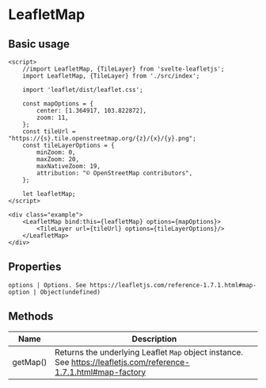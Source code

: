 # LeafletMap

## Basic usage
```example height:400
<script>
    //import LeafletMap, {TileLayer} from 'svelte-leafletjs';
    import LeafletMap, {TileLayer} from './src/index';

    import 'leaflet/dist/leaflet.css';

    const mapOptions = {
        center: [1.364917, 103.822872],
        zoom: 11,
    };
    const tileUrl = "https://{s}.tile.openstreetmap.org/{z}/{x}/{y}.png";
    const tileLayerOptions = {
        minZoom: 0,
        maxZoom: 20,
        maxNativeZoom: 19,
        attribution: "© OpenStreetMap contributors",
    };

    let leafletMap;
</script>

<div class="example">
    <LeafletMap bind:this={leafletMap} options={mapOptions}>
        <TileLayer url={tileUrl} options={tileLayerOptions}/>
    </LeafletMap>
</div>
```

## Properties
```properties
options | Options. See https://leafletjs.com/reference-1.7.1.html#map-option | Object(undefined)
```

## Methods

| Name     | Description |
|----------|-------------|
| getMap() | Returns the underlying Leaflet `Map` object instance. See https://leafletjs.com/reference-1.7.1.html#map-factory |
